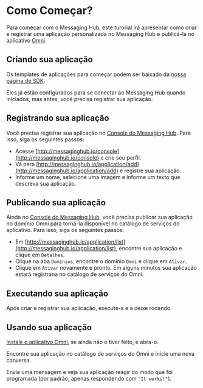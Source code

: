 # Como Começar?

Para começar com o Messaging Hub, este turorial irá apresentar como criar e registrar uma aplicação personalizada no Messaging Hub e publicá-la no aplicativo [Omni](http://www.omnisms.com.br/webtools/).

## Criando sua aplicação

Os templates de aplicações para começar podem ser baixado da [nossa página de SDK](../sdks).

Eles já estão configurados para se conectar ao Messaging Hub quando iniciados, mas antes, você precisa registrar sua aplicação.

## Registrando sua aplicação

Você precisa registrar sua aplicação no [Console do Messaging Hub](http://messaginghub.io/console).
Para isso, siga os seguintes passos:

- Acesse [http://messaginghub.io/console](http://messaginghub.io/console) e crie seu perfil.
- Vá para [http://messaginghub.io/application/add](http://messaginghub.io/application/add) e registre sua aplicação.
- Informe um nome, selecione uma imagem e informe um texto que descreva sua aplicação.

## Publicando sua aplicação

Ainda no [Console do Messaging Hub](http://messaginghub.io/console), você precisa publicar sua aplicação no domínio Omni para torná-la disponível no catálogo de serviços do aplicativo.
Para isso, siga os seguintes passos:

- Em [http://messaginghub.io/application/list](http://messaginghub.io/application/list), encontre sua aplicação e clique em `Detalhes`.
- Clique na aba `Domínios`, encontre o domínio `Omni` e clique em `Ativar`.
- Clique em `Ativar` novamente e pronto. Em alguns minutos sua aplicação estará registrana no catálogo de serviços do Omni.

## Executando sua aplicação

Após criar e registrar sua aplicação, execute-a e a deixe rodando. 

## Usando sua aplicação

[Instale o aplicativo Omni](https://play.google.com/store/apps/details?id=net.take.omni), se ainda não o tiver feito, e abra-o.

Encontre sua aplicação no catálogo de serviços do Omni e inicie uma nova conversa.

Envie uma mensagem e veja sua aplicação reagir do modo que foi programada (por padrão, apenas respondendo com `"It works!"`).